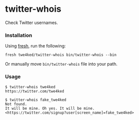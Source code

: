 # twitter-whois

Check Twitter usernames.

### Installation

Using [fresh], run the following:

```
fresh twe4ked/twitter-whois bin/twitter-whois --bin
```

Or manually move `bin/twitter-whois` file into your path.

### Usage

```
$ twitter-whois twe4ked
https://twitter.com/twe4ked

$ twitter-whois fake_twe4ked
Not found.
It will be mine. Oh yes. It will be mine.
<https://twitter.com/signup?user[screen_name]=fake_twe4ked>
```

[fresh]: https://github.com/freshshell/fresh
